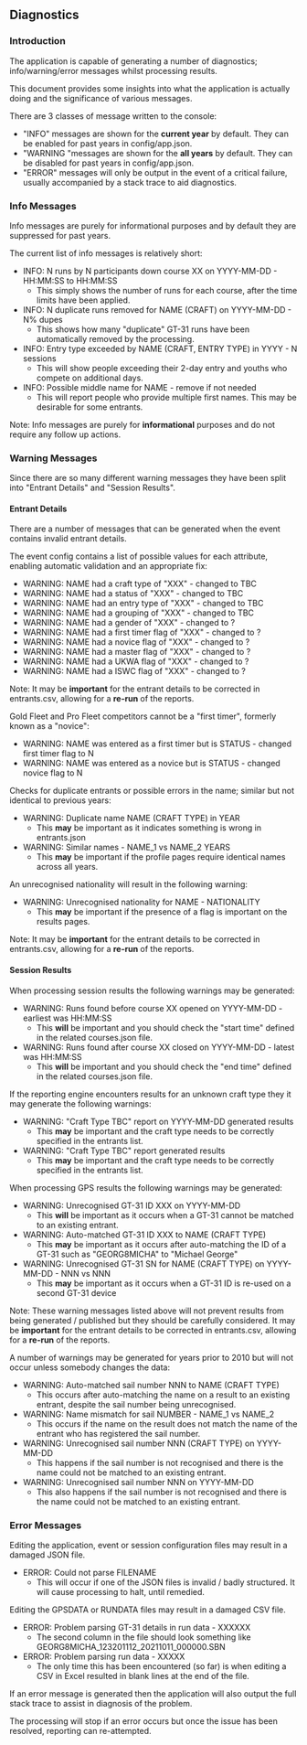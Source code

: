 ## Diagnostics

### Introduction

The application is capable of generating a number of diagnostics; info/warning/error messages whilst processing results.

This document provides some insights into what the application is actually doing and the significance of various messages.

There are 3 classes of message written to the console:

- "INFO" messages are shown for the **current year** by default. They can be enabled for past years in config/app.json.
- "WARNING "messages are shown for the **all years** by default. They can be disabled for past years in config/app.json.
- "ERROR" messages will only be output in the event of a critical failure, usually accompanied by a stack trace to aid diagnostics.



### Info Messages

Info messages are purely for informational purposes and by default they are suppressed for past years.

The current list of info messages is relatively short:

- INFO: N runs by N participants down course XX on YYYY-MM-DD - HH:MM:SS to HH:MM:SS
  - This simply shows the number of runs for each course, after the time limits have been applied.
- INFO: N duplicate runs removed for NAME (CRAFT) on YYYY-MM-DD - N% dupes
  - This shows how many "duplicate" GT-31 runs have been automatically removed by the processing.
- INFO: Entry type exceeded by NAME (CRAFT, ENTRY TYPE) in YYYY - N sessions
  - This will show people exceeding their 2-day entry and youths who compete on additional days.
- INFO: Possible middle name for NAME - remove if not needed
  - This will report people who provide multiple first names. This may be desirable for some entrants.

Note: Info messages are purely for **informational** purposes and do not require any follow up actions.



### Warning Messages

Since there are so many different warning messages they have been split into "Entrant Details" and "Session Results".



#### Entrant Details

There are a number of messages that can be generated when the event contains invalid entrant details.

The event config contains a list of possible values for each attribute, enabling automatic validation and an appropriate fix:

- WARNING: NAME had a craft type of "XXX" - changed to TBC
- WARNING: NAME had a status of "XXX" - changed to TBC
- WARNING: NAME had an entry type of "XXX" - changed to TBC
- WARNING: NAME had a grouping of "XXX" - changed to TBC
- WARNING: NAME had a gender of "XXX" - changed to ?
- WARNING: NAME had a first timer flag of "XXX" - changed to ?
- WARNING: NAME had a novice flag of "XXX" - changed to ?
- WARNING: NAME had a master flag of "XXX" - changed to ?
- WARNING: NAME had a UKWA flag of "XXX" - changed to ?
- WARNING: NAME had a ISWC flag of "XXX" - changed to ?

Note: It may be **important** for the entrant details to be corrected in entrants.csv, allowing for a **re-run** of the reports.



Gold Fleet and Pro Fleet competitors cannot be a "first timer", formerly known as a "novice":

- WARNING: NAME was entered as a first timer but is STATUS - changed first timer flag to N
- WARNING: NAME was entered as a novice but is STATUS - changed novice flag to N

Checks for duplicate entrants or possible errors in the name; similar but not identical to previous years:

- WARNING: Duplicate name NAME (CRAFT TYPE) in YEAR
  - This **may** be important as it indicates something is wrong in entrants.json
- WARNING: Similar names - NAME_1 vs NAME_2 YEARS
  - This **may** be important if the profile pages require identical names across all years.

An unrecognised nationality will result in the following warning:

- WARNING: Unrecognised nationality for NAME - NATIONALITY
  - This **may** be important if the presence of a flag is important on the results pages.

Note: It may be **important** for the entrant details to be corrected in entrants.csv, allowing for a **re-run** of the reports.



#### Session Results

When processing session results the following warnings may be generated:

- WARNING: Runs found before course XX opened on YYYY-MM-DD - earliest was HH:MM:SS
  - This **will** be important and you should check the "start time" defined in the related courses.json file.
- WARNING: Runs found after course XX closed on YYYY-MM-DD - latest was HH:MM:SS
  - This **will** be important and you should check the "end time" defined in the related courses.json file.

If the reporting engine encounters results for an unknown craft type they it may generate the following warnings:

- WARNING: "Craft Type TBC" report on YYYY-MM-DD generated results
  - This **may** be important and the craft type needs to be correctly specified in the entrants list.
- WARNING: "Craft Type TBC" report generated results
  - This **may** be important and the craft type needs to be correctly specified in the entrants list.

When processing GPS results the following warnings may be generated:

- WARNING: Unrecognised GT-31 ID XXX on YYYY-MM-DD
  - This **will** be important as it occurs when a GT-31 cannot be matched to an existing entrant.
- WARNING: Auto-matched GT-31 ID XXX to NAME (CRAFT TYPE)
  - This **may** be important as it occurs after auto-matching the ID of a GT-31 such as "GEORG8MICHA" to "Michael George"
- WARNING: Unrecognised GT-31 SN for NAME (CRAFT TYPE) on YYYY-MM-DD - NNN vs NNN
  - This **may** be important as it occurs when a GT-31 ID is re-used on a second GT-31 device

Note: These warning messages listed above will not prevent results from being generated / published but they should be carefully considered. It may be **important** for the entrant details to be corrected in entrants.csv, allowing for a **re-run** of the reports.



A number of warnings may be generated for years prior to 2010 but will not occur unless somebody changes the data:

- WARNING: Auto-matched sail number NNN to NAME (CRAFT TYPE)
  - This occurs after auto-matching the name on a result to an existing entrant, despite the sail number being unrecognised.
- WARNING: Name mismatch for sail NUMBER - NAME_1 vs NAME_2
  - This occurs if the name on the result does not match the name of the entrant who has registered the sail number.
- WARNING: Unrecognised sail number NNN (CRAFT TYPE) on YYYY-MM-DD
  - This happens if the sail number is not recognised and there is the name could not be matched to an existing entrant.
- WARNING: Unrecognised sail number NNN on YYYY-MM-DD
  - This also happens if the sail number is not recognised and there is the name could not be matched to an existing entrant.



### Error Messages

Editing the application, event or session configuration files may result in a damaged JSON file.

- ERROR: Could not parse FILENAME
  - This will occur if one of the JSON files is invalid / badly structured. It will cause processing to halt, until remedied.

Editing the GPSDATA or RUNDATA files may result in a damaged CSV file.

- ERROR: Problem parsing GT-31 details in run data - XXXXXX
  - The second column in the file should look something like GEORG8MICHA_123201112_20211011_000000.SBN
- ERROR: Problem parsing run data - XXXXX
  - The only time this has been encountered (so far) is when editing a CSV in Excel resulted in blank lines at the end of the file.

If an error message is generated then the application will also output the full stack trace to assist in diagnosis of the problem.

The processing will stop if an error occurs but once the issue has been resolved, reporting can re-attempted.

